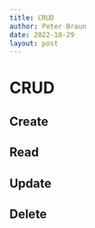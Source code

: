 ```yaml
---
title: CRUD
author: Peter Braun
date: 2022-10-29
layout: post
---
```


# CRUD

## Create

## Read

## Update

## Delete


